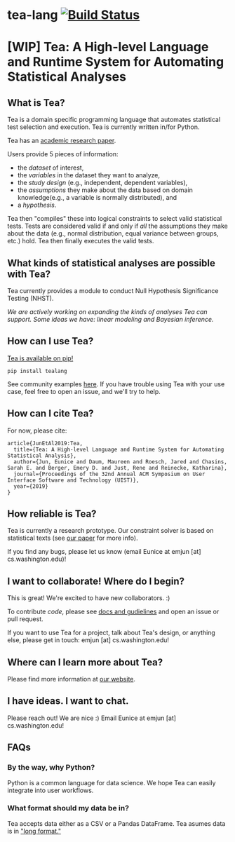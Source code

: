 # tea-lang [![Build Status](https://travis-ci.com/emjun/tea-lang.svg?branch=master)](https://travis-ci.com/emjun/tea-lang)

# [WIP] Tea: A High-level Language and Runtime System for Automating Statistical Analyses

## What is Tea?
Tea is a domain specific programming language that automates statistical test
selection and execution. Tea is currently written in/for Python. 

Tea has an <a href='http://tea-lang.org/index_files/tea_UIST2019.pdf'>academic research paper</a>. 

Users provide 5 pieces of information: 
* the *dataset* of interest, 
* the *variables* in the dataset they want to analyze, 
* the *study design* (e.g., independent, dependent variables),
* the *assumptions* they make about the data based on domain knowledge(e.g.,
a variable is normally distributed), and
* a *hypothesis*.

Tea then "compiles" these into logical constraints to select valid
statistical tests. Tests are considered valid if and only if *all* the
assumptions they make about the data (e.g., normal distribution, equal
variance between groups, etc.) hold. Tea then finally executes the valid tests.

## What kinds of statistical analyses are possible with Tea?
Tea currently provides a module to conduct Null Hypothesis Significance
Testing (NHST). 

*We are actively working on expanding the kinds of analyses Tea can support. Some ideas we have: linear modeling and Bayesian inference.*

## How can I use Tea?
<a href='https://pypi.org/project/tealang/'>Tea is available on pip!</a>
```
pip install tealang
```

See community examples <a href='https://github.com/emjun/tea-lang/tree/master/examples'>here</a>. If you have trouble using Tea with your use case, feel free to open an issue, and we'll try to help. 

## How can I cite Tea?
For now, please cite: 
```  
article{JunEtAl2019:Tea,
  title={Tea: A High-level Language and Runtime System for Automating Statistical Analysis},
  author={Jun, Eunice and Daum, Maureen and Roesch, Jared and Chasins, Sarah E. and Berger, Emery D. and Just, Rene and Reinecke, Katharina},
  journal={Proceedings of the 32nd Annual ACM Symposium on User Interface Software and Technology (UIST)},
  year={2019}
}
```

## How reliable is Tea?
Tea is currently a research prototype. Our constraint solver is based on
statistical texts (see <a href='http://tea-lang.org/index_files/tea_UIST2019.pdf'>our paper</a> for more info). 

If you find any bugs, please let us know (email Eunice at emjun [at] cs.washington.edu)!

## I want to collaborate! Where do I begin?
This is great! We're excited to have new collaborators. :) 

To contribute *code*, please see <a href='./CONTRIBUTING.md'> docs and
gudielines</a> and open an issue or pull request. 

If you want to use Tea for a
project, talk about Tea's design, or anything else, please get in touch: emjun [at] cs.washington.edu!

## Where can I learn more about Tea?
Please find more information at <a href='https://tea-lang.org'>our website</a>. 

## I have ideas. I want to chat. 
Please reach out! We are nice :) Email Eunice at emjun [at] cs.washington.edu!


## FAQs
### By the way, why Python?
Python is a common language for data science. We hope Tea can easily integrate
into user workflows. 

### What format should my data be in?
Tea accepts data either as a CSV or a Pandas DataFrame. Tea asumes data is in <a href='http://www.cookbook-r.com/Manipulating_data/Converting_data_between_wide_and_long_format/'>"long format."</a> 
